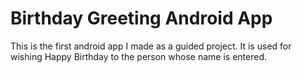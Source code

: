 # Birthday Greeting Android App

This is the first android app I made as a guided project. It is used for wishing Happy Birthday to the person whose name is entered.
